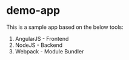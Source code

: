 # demo-app

This is a sample app based on the below tools:

1.  AngularJS - Frontend 
2.  NodeJS - Backend 
3.  Webpack - Module Bundler
